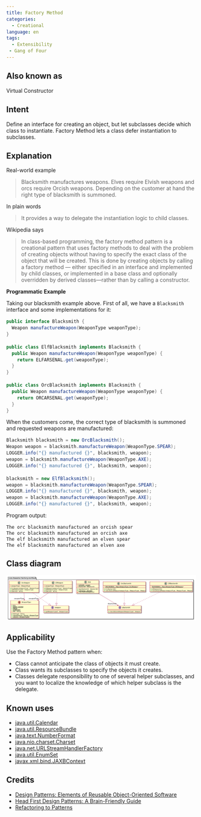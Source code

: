 ```yaml
---
title: Factory Method
categories:
  - Creational
language: en
tags:
  - Extensibility
 - Gang of Four
---
```


## Also known as

Virtual Constructor

## Intent

Define an interface for creating an object, but let subclasses decide which class to instantiate. 
Factory Method lets a class defer instantiation to subclasses.

## Explanation

Real-world example

> Blacksmith manufactures weapons. Elves require Elvish weapons and orcs require Orcish weapons. 
> Depending on the customer at hand the right type of blacksmith is summoned.

In plain words

> It provides a way to delegate the instantiation logic to child classes.

Wikipedia says

> In class-based programming, the factory method pattern is a creational pattern that uses factory 
> methods to deal with the problem of creating objects without having to specify the exact class of 
> the object that will be created. This is done by creating objects by calling a factory method 
> — either specified in an interface and implemented by child classes, or implemented in a base 
> class and optionally overridden by derived classes—rather than by calling a constructor.

 **Programmatic Example**

Taking our blacksmith example above. First of all, we have a `Blacksmith` interface and some 
implementations for it:

```java
public interface Blacksmith {
  Weapon manufactureWeapon(WeaponType weaponType);
}

public class ElfBlacksmith implements Blacksmith {
  public Weapon manufactureWeapon(WeaponType weaponType) {
    return ELFARSENAL.get(weaponType);
  }
}

public class OrcBlacksmith implements Blacksmith {
  public Weapon manufactureWeapon(WeaponType weaponType) {
    return ORCARSENAL.get(weaponType);
  }
}
```

When the customers come, the correct type of blacksmith is summoned and requested weapons are 
manufactured:

```java
Blacksmith blacksmith = new OrcBlacksmith();
Weapon weapon = blacksmith.manufactureWeapon(WeaponType.SPEAR);
LOGGER.info("{} manufactured {}", blacksmith, weapon);
weapon = blacksmith.manufactureWeapon(WeaponType.AXE);
LOGGER.info("{} manufactured {}", blacksmith, weapon);

blacksmith = new ElfBlacksmith();
weapon = blacksmith.manufactureWeapon(WeaponType.SPEAR);
LOGGER.info("{} manufactured {}", blacksmith, weapon);
weapon = blacksmith.manufactureWeapon(WeaponType.AXE);
LOGGER.info("{} manufactured {}", blacksmith, weapon);
```

Program output:
```
The orc blacksmith manufactured an orcish spear
The orc blacksmith manufactured an orcish axe
The elf blacksmith manufactured an elven spear
The elf blacksmith manufactured an elven axe
```

## Class diagram

![alt text](./etc/factory-method.urm.png "Factory Method pattern class diagram")

## Applicability

Use the Factory Method pattern when:

* Class cannot anticipate the class of objects it must create.
* Class wants its subclasses to specify the objects it creates.
* Classes delegate responsibility to one of several helper subclasses, and you want to localize the 
knowledge of which helper subclass is the delegate.

## Known uses

* [java.util.Calendar](http://docs.oracle.com/javase/8/docs/api/java/util/Calendar.html#getInstance--)
* [java.util.ResourceBundle](http://docs.oracle.com/javase/8/docs/api/java/util/ResourceBundle.html#getBundle-java.lang.String-)
* [java.text.NumberFormat](http://docs.oracle.com/javase/8/docs/api/java/text/NumberFormat.html#getInstance--)
* [java.nio.charset.Charset](http://docs.oracle.com/javase/8/docs/api/java/nio/charset/Charset.html#forName-java.lang.String-)
* [java.net.URLStreamHandlerFactory](http://docs.oracle.com/javase/8/docs/api/java/net/URLStreamHandlerFactory.html#createURLStreamHandler-java.lang.String-)
* [java.util.EnumSet](https://docs.oracle.com/javase/8/docs/api/java/util/EnumSet.html#of-E-)
* [javax.xml.bind.JAXBContext](https://docs.oracle.com/javase/8/docs/api/javax/xml/bind/JAXBContext.html#createMarshaller--)

## Credits

* [Design Patterns: Elements of Reusable Object-Oriented Software](https://www.amazon.com/gp/product/0201633612/ref=as_li_tl?ie=UTF8&camp=1789&creative=9325&creativeASIN=0201633612&linkCode=as2&tag=javadesignpat-20&linkId=675d49790ce11db99d90bde47f1aeb59)
* [Head First Design Patterns: A Brain-Friendly Guide](https://www.amazon.com/gp/product/0596007124/ref=as_li_tl?ie=UTF8&camp=1789&creative=9325&creativeASIN=0596007124&linkCode=as2&tag=javadesignpat-20&linkId=6b8b6eea86021af6c8e3cd3fc382cb5b)
* [Refactoring to Patterns](https://www.amazon.com/gp/product/0321213351/ref=as_li_tl?ie=UTF8&camp=1789&creative=9325&creativeASIN=0321213351&linkCode=as2&tag=javadesignpat-20&linkId=2a76fcb387234bc71b1c61150b3cc3a7)
